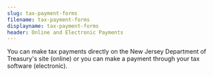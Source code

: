 ```yaml
---
slug: tax-payment-forms
filename: tax-payment-forms
displayname: tax-payment-forms
header: Online and Electronic Payments
---
```


Y﻿ou can make tax payments directly on the New Jersey Department of Treasury's site (online) or you can make a payment through your tax software (electronic).
